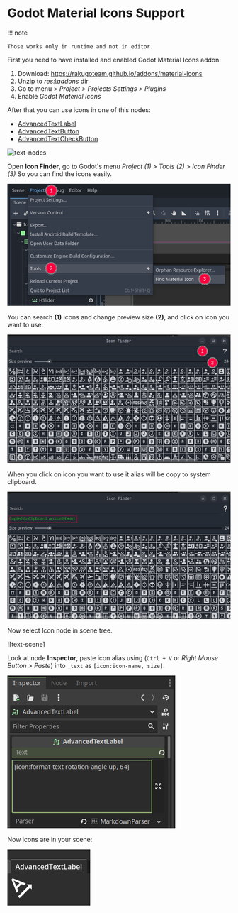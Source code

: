 # Godot Material Icons Support

!!! note

    Those works only in runtime and not in editor.

First you need to have installed and enabled Godot Material Icons addon:

1. Download: <https://rakugoteam.github.io/addons/material-icons>
2. Unzip to *res:\\addons* dir
3. Go to menu > *Project > Projects Settings > Plugins*
4. Enable *Godot Material Icons*

After that you can use icons in  one of this nodes:
- [AdvancedTextLabel]
- [AdvancedTextButton]
- [AdvancedTextCheckButton]

![text-nodes]

Open **Icon Finder**, go to Godot's menu
_Project (1) > Tools (2) > Icon Finder (3)_
So you can find the icons easily.

![icon-finder-menu-screenshot]

You can search **(1)** icons and change preview size **(2)**,
and click on icon you want to use.

![icon-finder-screenshot]

When you click on icon you want to
use it alias will be copy to system clipboard.

![icon-finder-copy]

Now select Icon node in scene tree.

![text-scene]

Look at node **Inspector**, paste icon alias using
(`Ctrl + V` or *Right Mouse Button > Paste*)
into `_text` as `[icon:icon-name, size]`.

![text-inspector]

Now icons are in your scene:

![addon-in-action]

[addon-in-action]:assets/addon-in-action-icon.png
[text-inspector]:assets/text-inspector-icon.png
[text-nodes]:assets/icon-nodes.png
[icon-scene]:assets/text-scene.png
[icon-finder-copy]:assets/icon-finder-copy.png
[icon-finder-menu-screenshot]:assets/icon-finder-menu.png
[icon-finder-screenshot]:assets/icon-finder.png
[AdvancedTextLabel]: AdvancedTextLabel.md
[AdvancedTextButton]: AdvancedTextButton.md
[AdvancedTextCheckButton]: AdvancedTextCheckButton.md